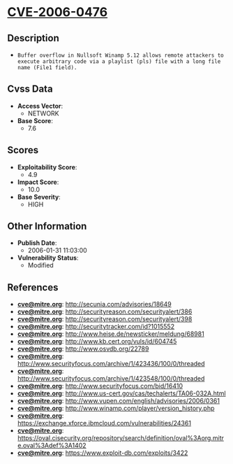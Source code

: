 
# [CVE-2006-0476](https://cve.mitre.org/cgi-bin/cvename.cgi?name=CVE-2006-0476)

## Description

- `Buffer overflow in Nullsoft Winamp 5.12 allows remote attackers to execute arbitrary code via a playlist (pls) file with a long file name (File1 field).`

## Cvss Data

- **Access Vector**:
  - NETWORK
- **Base Score**:
  - 7.6

## Scores

- **Exploitability Score**:
  - 4.9
- **Impact Score**:
  - 10.0
- **Base Severity**:
  - HIGH

## Other Information

- **Publish Date**:
  - 2006-01-31 11:03:00
- **Vulnerability Status**:
  - Modified

## References

- **cve@mitre.org**: http://secunia.com/advisories/18649
- **cve@mitre.org**: http://securityreason.com/securityalert/386
- **cve@mitre.org**: http://securityreason.com/securityalert/398
- **cve@mitre.org**: http://securitytracker.com/id?1015552
- **cve@mitre.org**: http://www.heise.de/newsticker/meldung/68981
- **cve@mitre.org**: http://www.kb.cert.org/vuls/id/604745
- **cve@mitre.org**: http://www.osvdb.org/22789
- **cve@mitre.org**: http://www.securityfocus.com/archive/1/423436/100/0/threaded
- **cve@mitre.org**: http://www.securityfocus.com/archive/1/423548/100/0/threaded
- **cve@mitre.org**: http://www.securityfocus.com/bid/16410
- **cve@mitre.org**: http://www.us-cert.gov/cas/techalerts/TA06-032A.html
- **cve@mitre.org**: http://www.vupen.com/english/advisories/2006/0361
- **cve@mitre.org**: http://www.winamp.com/player/version_history.php
- **cve@mitre.org**: https://exchange.xforce.ibmcloud.com/vulnerabilities/24361
- **cve@mitre.org**: https://oval.cisecurity.org/repository/search/definition/oval%3Aorg.mitre.oval%3Adef%3A1402
- **cve@mitre.org**: https://www.exploit-db.com/exploits/3422
